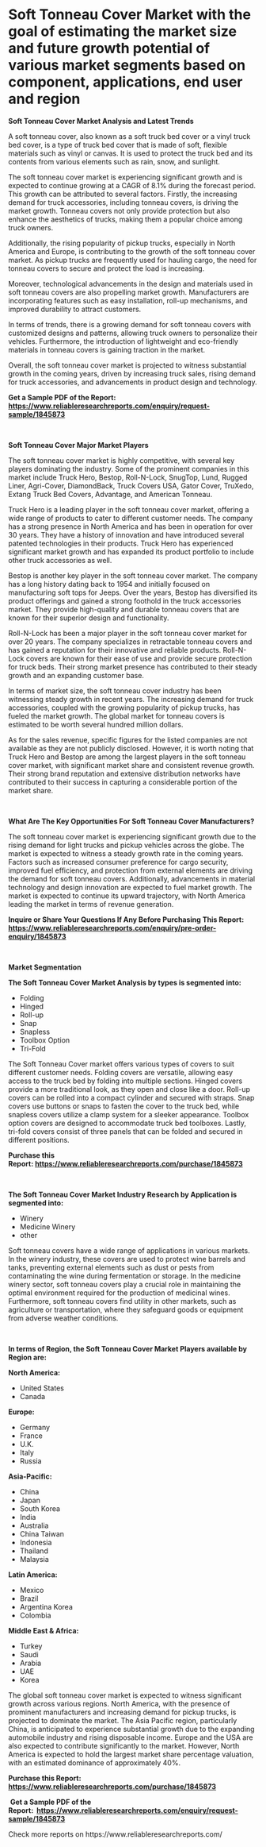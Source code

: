<p><h1>Soft Tonneau Cover Market with the goal of estimating the market size and future growth potential of various market segments based on component, applications, end user and region</h1></p><p><strong>Soft Tonneau Cover Market Analysis and Latest Trends</strong></p>
<p><p>A soft tonneau cover, also known as a soft truck bed cover or a vinyl truck bed cover, is a type of truck bed cover that is made of soft, flexible materials such as vinyl or canvas. It is used to protect the truck bed and its contents from various elements such as rain, snow, and sunlight.</p><p>The soft tonneau cover market is experiencing significant growth and is expected to continue growing at a CAGR of 8.1% during the forecast period. This growth can be attributed to several factors. Firstly, the increasing demand for truck accessories, including tonneau covers, is driving the market growth. Tonneau covers not only provide protection but also enhance the aesthetics of trucks, making them a popular choice among truck owners.</p><p>Additionally, the rising popularity of pickup trucks, especially in North America and Europe, is contributing to the growth of the soft tonneau cover market. As pickup trucks are frequently used for hauling cargo, the need for tonneau covers to secure and protect the load is increasing.</p><p>Moreover, technological advancements in the design and materials used in soft tonneau covers are also propelling market growth. Manufacturers are incorporating features such as easy installation, roll-up mechanisms, and improved durability to attract customers.</p><p>In terms of trends, there is a growing demand for soft tonneau covers with customized designs and patterns, allowing truck owners to personalize their vehicles. Furthermore, the introduction of lightweight and eco-friendly materials in tonneau covers is gaining traction in the market.</p><p>Overall, the soft tonneau cover market is projected to witness substantial growth in the coming years, driven by increasing truck sales, rising demand for truck accessories, and advancements in product design and technology.</p></p>
<p><strong>Get a Sample PDF of the Report:&nbsp; <a href="https://www.reliableresearchreports.com/enquiry/request-sample/1845873">https://www.reliableresearchreports.com/enquiry/request-sample/1845873</a></strong></p>
<p>&nbsp;</p>
<p><strong>Soft Tonneau Cover Major Market Players</strong></p>
<p><p>The soft tonneau cover market is highly competitive, with several key players dominating the industry. Some of the prominent companies in this market include Truck Hero, Bestop, Roll-N-Lock, SnugTop, Lund, Rugged Liner, Agri-Cover, DiamondBack, Truck Covers USA, Gator Cover, TruXedo, Extang Truck Bed Covers, Advantage, and American Tonneau.</p><p>Truck Hero is a leading player in the soft tonneau cover market, offering a wide range of products to cater to different customer needs. The company has a strong presence in North America and has been in operation for over 30 years. They have a history of innovation and have introduced several patented technologies in their products. Truck Hero has experienced significant market growth and has expanded its product portfolio to include other truck accessories as well.</p><p>Bestop is another key player in the soft tonneau cover market. The company has a long history dating back to 1954 and initially focused on manufacturing soft tops for Jeeps. Over the years, Bestop has diversified its product offerings and gained a strong foothold in the truck accessories market. They provide high-quality and durable tonneau covers that are known for their superior design and functionality.</p><p>Roll-N-Lock has been a major player in the soft tonneau cover market for over 20 years. The company specializes in retractable tonneau covers and has gained a reputation for their innovative and reliable products. Roll-N-Lock covers are known for their ease of use and provide secure protection for truck beds. Their strong market presence has contributed to their steady growth and an expanding customer base.</p><p>In terms of market size, the soft tonneau cover industry has been witnessing steady growth in recent years. The increasing demand for truck accessories, coupled with the growing popularity of pickup trucks, has fueled the market growth. The global market for tonneau covers is estimated to be worth several hundred million dollars.</p><p>As for the sales revenue, specific figures for the listed companies are not available as they are not publicly disclosed. However, it is worth noting that Truck Hero and Bestop are among the largest players in the soft tonneau cover market, with significant market share and consistent revenue growth. Their strong brand reputation and extensive distribution networks have contributed to their success in capturing a considerable portion of the market share.</p></p>
<p>&nbsp;</p>
<p><strong>What Are The Key Opportunities For Soft Tonneau Cover Manufacturers?</strong></p>
<p><p>The soft tonneau cover market is experiencing significant growth due to the rising demand for light trucks and pickup vehicles across the globe. The market is expected to witness a steady growth rate in the coming years. Factors such as increased consumer preference for cargo security, improved fuel efficiency, and protection from external elements are driving the demand for soft tonneau covers. Additionally, advancements in material technology and design innovation are expected to fuel market growth. The market is expected to continue its upward trajectory, with North America leading the market in terms of revenue generation.</p></p>
<p><strong>Inquire or Share Your Questions If Any Before Purchasing This Report: <a href="https://www.reliableresearchreports.com/enquiry/pre-order-enquiry/1845873">https://www.reliableresearchreports.com/enquiry/pre-order-enquiry/1845873</a></strong></p>
<p>&nbsp;</p>
<p><strong>Market Segmentation</strong></p>
<p><strong>The Soft Tonneau Cover Market Analysis by types is segmented into:</strong></p>
<p><ul><li>Folding</li><li>Hinged</li><li>Roll-up</li><li>Snap</li><li>Snapless</li><li>Toolbox Option</li><li>Tri-Fold</li></ul></p>
<p><p>The Soft Tonneau Cover market offers various types of covers to suit different customer needs. Folding covers are versatile, allowing easy access to the truck bed by folding into multiple sections. Hinged covers provide a more traditional look, as they open and close like a door. Roll-up covers can be rolled into a compact cylinder and secured with straps. Snap covers use buttons or snaps to fasten the cover to the truck bed, while snapless covers utilize a clamp system for a sleeker appearance. Toolbox option covers are designed to accommodate truck bed toolboxes. Lastly, tri-fold covers consist of three panels that can be folded and secured in different positions.</p></p>
<p><strong>Purchase this Report:&nbsp;<a href="https://www.reliableresearchreports.com/purchase/1845873">https://www.reliableresearchreports.com/purchase/1845873</a></strong></p>
<p>&nbsp;</p>
<p><strong>The Soft Tonneau Cover Market Industry Research by Application is segmented into:</strong></p>
<p><ul><li>Winery</li><li>Medicine Winery</li><li>other</li></ul></p>
<p><p>Soft tonneau covers have a wide range of applications in various markets. In the winery industry, these covers are used to protect wine barrels and tanks, preventing external elements such as dust or pests from contaminating the wine during fermentation or storage. In the medicine winery sector, soft tonneau covers play a crucial role in maintaining the optimal environment required for the production of medicinal wines. Furthermore, soft tonneau covers find utility in other markets, such as agriculture or transportation, where they safeguard goods or equipment from adverse weather conditions.</p></p>
<p>&nbsp;</p>
<p><strong>In terms of Region, the Soft Tonneau Cover Market Players available by Region are:</strong></p>
<p>
    <p> <strong> North America: </strong>
        <ul>
            <li>United States</li>
            <li>Canada</li>
        </ul>
        </p> 
    <p> <strong> Europe: </strong>
        <ul>
            <li>Germany</li>
            <li>France</li>
            <li>U.K.</li>
            <li>Italy</li>
            <li>Russia</li>
        </ul>
        </p> 
    <p> <strong> Asia-Pacific: </strong>
        <ul>
            <li>China</li>
            <li>Japan</li>
            <li>South Korea</li>
            <li>India</li>
            <li>Australia</li>
            <li>China Taiwan</li>
            <li>Indonesia</li>
            <li>Thailand</li>
            <li>Malaysia</li>
        </ul>
        </p> 
    <p> <strong> Latin America: </strong>
        <ul>
            <li>Mexico</li>
            <li>Brazil</li>
            <li>Argentina Korea</li>
            <li>Colombia</li>
        </ul>
        </p> 
    <p> <strong> Middle East & Africa: </strong>
        <ul>
            <li>Turkey</li>
            <li>Saudi</li>
            <li>Arabia</li>
            <li>UAE</li>
            <li>Korea</li>
        </ul>
    </p>
    </p>
<p><p>The global soft tonneau cover market is expected to witness significant growth across various regions. North America, with the presence of prominent manufacturers and increasing demand for pickup trucks, is projected to dominate the market. The Asia Pacific region, particularly China, is anticipated to experience substantial growth due to the expanding automobile industry and rising disposable income. Europe and the USA are also expected to contribute significantly to the market. However, North America is expected to hold the largest market share percentage valuation, with an estimated dominance of approximately 40%.</p></p>
<p><strong>Purchase this Report: <a href="https://www.reliableresearchreports.com/purchase/1845873">https://www.reliableresearchreports.com/purchase/1845873</a></strong></p>
<p>&nbsp;<strong>Get a Sample PDF of the Report:&nbsp;&nbsp;<a href="https://www.reliableresearchreports.com/enquiry/request-sample/1845873">https://www.reliableresearchreports.com/enquiry/request-sample/1845873</a></strong></p>
<p><strong></strong></p>
<p>Check more reports on https://www.reliableresearchreports.com/</p>